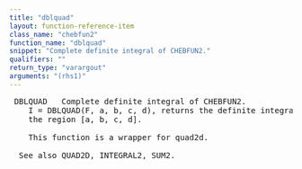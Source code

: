 ```yaml
---
title: "dblquad"
layout: function-reference-item
class_name: "chebfun2"
function_name: "dblquad"
snippet: "Complete definite integral of CHEBFUN2."
qualifiers: ""
return_type: "varargout"
arguments: "(rhs1)"
---
```


<pre class="help-text"> DBLQUAD   Complete definite integral of CHEBFUN2. 
    I = DBLQUAD(F, a, b, c, d), returns the definite integral of a CHEBFUN2 over
    the region [a, b, c, d].
  
    This function is a wrapper for quad2d.
 
  See also QUAD2D, INTEGRAL2, SUM2.
</pre>